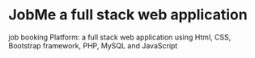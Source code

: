 # JobMe a full stack web application 
 job booking Platform: a full stack web application using Html, CSS, Bootstrap framework, PHP, MySQL and JavaScript
